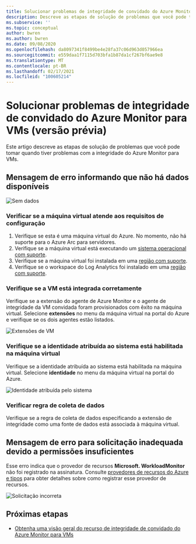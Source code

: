 ```yaml
---
title: Solucionar problemas de integridade de convidado do Azure Monitor para VMs (versão prévia)
description: Descreve as etapas de solução de problemas que você pode tomar quando tiver problemas com Azure Monitor para VMs integridade.
ms.subservice: ''
ms.topic: conceptual
author: bwren
ms.author: bwren
ms.date: 09/08/2020
ms.openlocfilehash: da8097341f8499be4e28fa37c06d963d057966ea
ms.sourcegitcommit: e559daa1f7115d703bfa1b87da1cf267bf6ae9e8
ms.translationtype: MT
ms.contentlocale: pt-BR
ms.lasthandoff: 02/17/2021
ms.locfileid: "100605214"
---
```

# <a name="troubleshoot-azure-monitor-for-vms-guest-health-preview"></a>Solucionar problemas de integridade de convidado do Azure Monitor para VMs (versão prévia)
Este artigo descreve as etapas de solução de problemas que você pode tomar quando tiver problemas com a integridade do Azure Monitor para VMs.

## <a name="error-message-that-no-data-is-available"></a>Mensagem de erro informando que não há dados disponíveis 

![Sem dados](media/vminsights-health-troubleshoot/no-data.png)


### <a name="verify-that-the-virtual-machine-meets-configuration-requirements"></a>Verificar se a máquina virtual atende aos requisitos de configuração

1. Verifique se esta é uma máquina virtual do Azure. No momento, não há suporte para o Azure Arc para servidores.
2. Verifique se a máquina virtual está executando um [sistema operacional com suporte](vminsights-health-enable.md?current-limitations.md).
3. Verifique se a máquina virtual foi instalada em uma [região com suporte](vminsights-health-enable.md?current-limitations.md).
4. Verifique se o workspace do Log Analytics foi instalado em uma [região com suporte](vminsights-health-enable.md?current-limitations.md).

### <a name="verify-that-the-vm-is-properly-onboarded"></a>Verifique se a VM está integrada corretamente
Verifique se a extensão do agente de Azure Monitor e o agente de integridade da VM convidada foram provisionados com êxito na máquina virtual. Selecione **extensões** no menu da máquina virtual na portal do Azure e verifique se os dois agentes estão listados.

![Extensões de VM](media/vminsights-health-troubleshoot/extensions.png)

### <a name="verify-the-system-assigned-identity-is-enabled-on-the-virtual-machine"></a>Verifique se a identidade atribuída ao sistema está habilitada na máquina virtual
Verifique se a identidade atribuída ao sistema está habilitada na máquina virtual. Selecione **identidade** no menu da máquina virtual na portal do Azure. 

![Identidade atribuída pelo sistema](media/vminsights-health-troubleshoot/system-identity.png)

### <a name="verify-data-collection-rule"></a>Verificar regra de coleta de dados
Verifique se a regra de coleta de dados especificando a extensão de integridade como uma fonte de dados está associada à máquina virtual.

## <a name="error-message-for-bad-request-due-to-insufficient-permissions"></a>Mensagem de erro para solicitação inadequada devido a permissões insuficientes
Esse erro indica que o provedor de recursos **Microsoft. WorkloadMonitor** não foi registrado na assinatura. Consulte [provedores de recursos do Azure e tipos](../../azure-resource-manager/management/resource-providers-and-types.md#register-resource-provider) para obter detalhes sobre como registrar esse provedor de recursos. 

![Solicitação incorreta](media/vminsights-health-troubleshoot/bad-request.png)

## <a name="next-steps"></a>Próximas etapas

- [Obtenha uma visão geral do recurso de integridade de convidado do Azure Monitor para VMs](vminsights-health-overview.md)